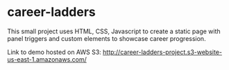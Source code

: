# career-ladders

This small project uses HTML, CSS, Javascript to create a static page with panel triggers and custom elements to showcase career progression.

Link to demo hosted on AWS S3: http://career-ladders-project.s3-website-us-east-1.amazonaws.com/

